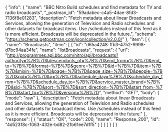 {
  "info": {
    "name": "BBC Nitro Build schedules and find metadata for TV and radio broadcasts",
    "_postman_id": "59adabec-c4a5-4dae-8fd3-7136f8e01283",
    "description": "Fetch metadata about linear Broadcasts and Services, allowing the generation of Television and Radio schedules and other datasets for broadcast items. Use /schedules instead of this feed as it is more efficient. Broadcasts will be deprecated in the future.",
    "schema": "https://schema.getpostman.com/json/collection/v2.0.0/"
  },
  "item": [
    {
      "name": "Broadcasts",
      "item": [
        {
          "id": "d65a4248-ffb3-4752-9998-d7bc94aa34fe",
          "name": "listBroadcasts",
          "request": {
            "url": "http://programmes.api.bbc.com/nitro/api/broadcasts?authority=%7B%7D&descendants_of=%7B%7D&end_from=%7B%7D&end_to=%7B%7D&format=%7B%7D&genre=%7B%7D&id=%7B%7D&item=%7B%7D&mixin=%7B%7D&page=%7B%7D&page_size=%7B%7D&people=%7B%7D&pid=%7B%7D&q=%7B%7D&schedule_day=%7B%7D&schedule_day_from=%7B%7D&schedule_day_to=%7B%7D&service_master_brand=%7B%7D&sid=%7B%7D&sort=%7B%7D&sort_direction=%7B%7D&start_from=%7B%7D&start_to=%7B%7D&version=%7B%7D",
            "method": "GET",
            "body": {
              "mode": "raw"
            },
            "description": "Fetch metadata about linear Broadcasts and Services, allowing the generation of Television and Radio schedules and other datasets for broadcast items. Use /schedules instead of this feed as it is more efficient. Broadcasts will be deprecated in the future."
          },
          "response": [
            {
              "status": "OK",
              "code": 200,
              "name": "Response_200",
              "id": "4d52318c-1063-432e-bd82-21b61ee7d1f5"
            }
          ]
        }
      ]
    }
  ]
}